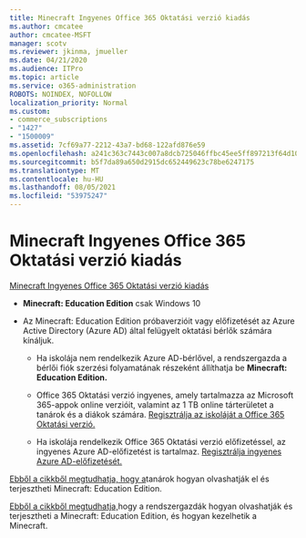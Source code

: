 ```yaml
---
title: Minecraft Ingyenes Office 365 Oktatási verzió kiadás
ms.author: cmcatee
author: cmcatee-MSFT
manager: scotv
ms.reviewer: jkinma, jmueller
ms.date: 04/21/2020
ms.audience: ITPro
ms.topic: article
ms.service: o365-administration
ROBOTS: NOINDEX, NOFOLLOW
localization_priority: Normal
ms.custom:
- commerce_subscriptions
- "1427"
- "1500009"
ms.assetid: 7cf69a77-2212-43a7-bd68-122afd876e59
ms.openlocfilehash: a241c363c7443c007a8dcb725046ffbc45ee5ff897213f64d109eab8a4fc4ff4
ms.sourcegitcommit: b5f7da89a650d2915dc652449623c78be6247175
ms.translationtype: MT
ms.contentlocale: hu-HU
ms.lasthandoff: 08/05/2021
ms.locfileid: "53975247"
---
```

# <a name="minecraft-edition-with-office-365-education-for-free"></a>Minecraft Ingyenes Office 365 Oktatási verzió kiadás

[Minecraft Ingyenes Office 365 Oktatási verzió kiadás](https://docs.microsoft.com/education/windows/get-minecraft-for-education)
  
- **Minecraft: Education Edition** csak Windows 10

- Az Minecraft: Education Edition próbaverzióit vagy előfizetését az Azure Active Directory (Azure AD) által felügyelt oktatási bérlők számára kínáljuk. 

  - Ha iskolája nem rendelkezik Azure AD-bérlővel, a rendszergazda a bérlői fiók szerzési folyamatának részeként állíthatja be **Minecraft: Education Edition.** [](https://docs.microsoft.com/education/windows/school-get-minecraft)

  - Office 365 Oktatási verzió ingyenes, amely tartalmazza az Microsoft 365-appok online verzióit, valamint az 1 TB online tárterületet a tanárok és a diákok számára. [Regisztrálja az iskoláját a Office 365 Oktatási verzió.](https://www.microsoft.com/education/products/office)

  - Ha iskolája rendelkezik Office 365 Oktatási verzió előfizetéssel, az ingyenes Azure AD-előfizetést is tartalmaz. [Regisztrálja ingyenes Azure AD-előfizetését.](https://msdn.microsoft.com/library/windows/hardware/mt703369%28v=vs.85%29.aspx)

[Ebből a cikkből megtudhatja, hogy a](https://docs.microsoft.com/education/windows/teacher-get-minecraft)tanárok hogyan olvashatják el és terjesztheti Minecraft: Education Edition.
  
[Ebből a cikkből megtudhatja,](https://docs.microsoft.com/education/windows/school-get-minecraft)hogy a rendszergazdák hogyan olvashatják és terjesztheti a Minecraft: Education Edition, és hogyan kezelhetik a Minecraft.